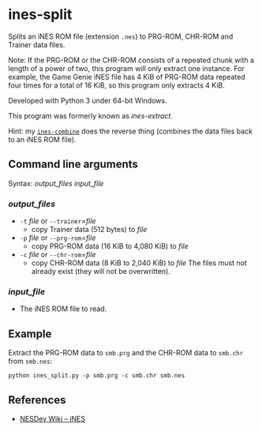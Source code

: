 # ines-split
Splits an iNES ROM file (extension `.nes`) to PRG-ROM, CHR-ROM and Trainer data files.

Note: If the PRG-ROM or the CHR-ROM consists of a repeated chunk with a length of a power of two, this program will only extract one instance. For example, the Game Genie iNES file has 4 KiB of PRG-ROM data repeated four times for a total of 16 KiB, so this program only extracts 4 KiB.

Developed with Python 3 under 64-bit Windows.

This program was formerly known as *ines-extract*.

Hint: my [`ines-combine`](http://github.com/qalle2/ines-combine/) does the reverse thing (combines the data files back to an iNES ROM file).

## Command line arguments
Syntax: *output_files* *input_file*

### *output_files*
* `-t` *file* or `--trainer`=*file*
  * copy Trainer data (512 bytes) to *file*
* `-p` *file* or `--prg-rom`=*file*
  * copy PRG-ROM data (16 KiB to 4,080 KiB) to *file*
* `-c` *file* or `--chr-rom`=*file*
  * copy CHR-ROM data (8 KiB to 2,040 KiB) to *file*
The files must not already exist (they will not be overwritten).

### *input_file*
  * The iNES ROM file to read.

## Example
Extract the PRG-ROM data to `smb.prg` and the CHR-ROM data to `smb.chr` from `smb.nes`:
```
python ines_split.py -p smb.prg -c smb.chr smb.nes
```

## References
* [NESDev Wiki – iNES](http://wiki.nesdev.com/w/index.php/INES)
